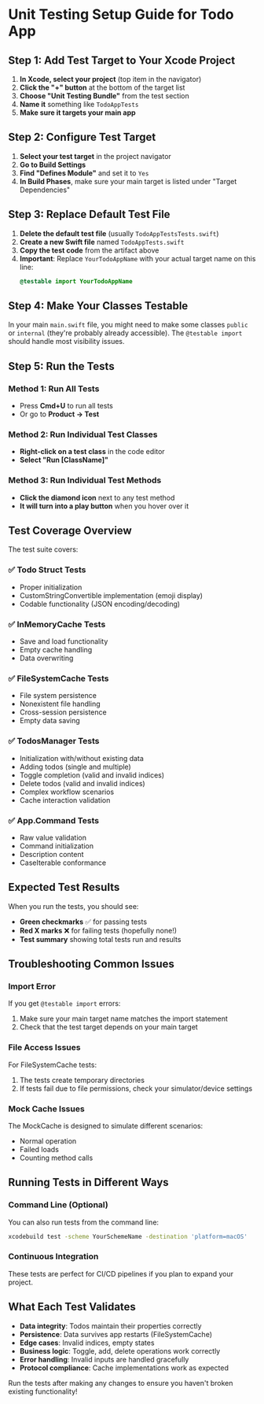 # Unit Testing Setup Guide for Todo App

## Step 1: Add Test Target to Your Xcode Project

1. **In Xcode, select your project** (top item in the navigator)
2. **Click the "+" button** at the bottom of the target list
3. **Choose "Unit Testing Bundle"** from the test section
4. **Name it** something like `TodoAppTests`
5. **Make sure it targets your main app**

## Step 2: Configure Test Target

1. **Select your test target** in the project navigator
2. **Go to Build Settings**
3. **Find "Defines Module"** and set it to `Yes`
4. **In Build Phases**, make sure your main target is listed under "Target Dependencies"

## Step 3: Replace Default Test File

1. **Delete the default test file** (usually `TodoAppTestsTests.swift`)
2. **Create a new Swift file** named `TodoAppTests.swift`
3. **Copy the test code** from the artifact above
4. **Important**: Replace `YourTodoAppName` with your actual target name on this line:
   ```swift
   @testable import YourTodoAppName
   ```

## Step 4: Make Your Classes Testable

In your main `main.swift` file, you might need to make some classes `public` or `internal` (they're probably already accessible). The `@testable import` should handle most visibility issues.

## Step 5: Run the Tests

### Method 1: Run All Tests
- Press **Cmd+U** to run all tests
- Or go to **Product → Test**

### Method 2: Run Individual Test Classes
- **Right-click on a test class** in the code editor
- **Select "Run [ClassName]"**

### Method 3: Run Individual Test Methods
- **Click the diamond icon** next to any test method
- **It will turn into a play button** when you hover over it

## Test Coverage Overview

The test suite covers:

### ✅ **Todo Struct Tests**
- Proper initialization
- CustomStringConvertible implementation (emoji display)
- Codable functionality (JSON encoding/decoding)

### ✅ **InMemoryCache Tests**
- Save and load functionality
- Empty cache handling
- Data overwriting

### ✅ **FileSystemCache Tests**
- File system persistence
- Nonexistent file handling
- Cross-session persistence
- Empty data saving

### ✅ **TodosManager Tests**
- Initialization with/without existing data
- Adding todos (single and multiple)
- Toggle completion (valid and invalid indices)
- Delete todos (valid and invalid indices)
- Complex workflow scenarios
- Cache interaction validation

### ✅ **App.Command Tests**
- Raw value validation
- Command initialization
- Description content
- CaseIterable conformance

## Expected Test Results

When you run the tests, you should see:
- **Green checkmarks** ✅ for passing tests
- **Red X marks** ❌ for failing tests (hopefully none!)
- **Test summary** showing total tests run and results

## Troubleshooting Common Issues

### Import Error
If you get `@testable import` errors:
1. Make sure your main target name matches the import statement
2. Check that the test target depends on your main target

### File Access Issues
For FileSystemCache tests:
1. The tests create temporary directories
2. If tests fail due to file permissions, check your simulator/device settings

### Mock Cache Issues
The MockCache is designed to simulate different scenarios:
- Normal operation
- Failed loads
- Counting method calls

## Running Tests in Different Ways

### Command Line (Optional)
You can also run tests from the command line:
```bash
xcodebuild test -scheme YourSchemeName -destination 'platform=macOS'
```

### Continuous Integration
These tests are perfect for CI/CD pipelines if you plan to expand your project.

## What Each Test Validates

- **Data integrity**: Todos maintain their properties correctly
- **Persistence**: Data survives app restarts (FileSystemCache)
- **Edge cases**: Invalid indices, empty states
- **Business logic**: Toggle, add, delete operations work correctly
- **Error handling**: Invalid inputs are handled gracefully
- **Protocol compliance**: Cache implementations work as expected

Run the tests after making any changes to ensure you haven't broken existing functionality!